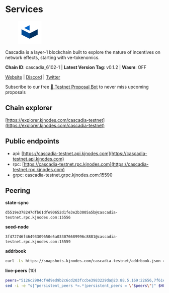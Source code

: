 # Services

<figure><img src="https://raw.githubusercontent.com/kj89/cosmos-images/main/logos/cascadia.png" alt=""><figcaption></figcaption></figure>

Cascadia is a layer-1 blockchain built to explore the  nature of incentives on network effects, starting  with ve-tokenomics.

**Chain ID**: cascadia_6102-1 | **Latest Version Tag**: v0.1.2 | **Wasm**: OFF

[Website](https://www.cascadia.foundation) | [Discord](https://discord.gg/cascadia) | [Twitter](https://twitter.com/CascadiaSystems)



Subscribe to our free [🤖 Testnet Proposal Bot](https://t.me/kjnodes_testnet_proposal_bot) to never miss upcoming proposals


## Chain explorer
[https://explorer.kjnodes.com/cascadia-testnet](https://explorer.kjnodes.com/cascadia-testnet)

## Public endpoints

* api: [https://cascadia-testnet.api.kjnodes.com](https://cascadia-testnet.api.kjnodes.com)
* rpc: [https://cascadia-testnet.rpc.kjnodes.com](https://cascadia-testnet.rpc.kjnodes.com)
* grpc: cascadia-testnet.grpc.kjnodes.com:15590

## Peering

**state-sync**

```text
d5519e378247dfb61dfe90652d1fe3e2b3005a5b@cascadia-testnet.rpc.kjnodes.com:15556
```

**seed-node**

```text
3f472746f46493309650e5a033076689996c8881@cascadia-testnet.rpc.kjnodes.com:15559
```

**addrbook**
```bash
curl -Ls https://snapshots.kjnodes.com/cascadia-testnet/addrbook.json > $HOME/.cascadiad/config/addrbook.json
```

**live-peers** (10)
```bash
peers="5126c2904cf4d9ed9b2c6cd203fccbe3983229da@23.88.5.169:22656,7f61eb8869a103eac4a0ad02bd7ce1f42c0041bc@5.9.59.220:33656,6f44ab7ad9d6a4366a80c8fd8f904e6ab2f6e535@5.9.48.90:26656,10be839bd10e61383523a0b6302b3b056c51dab9@142.132.152.46:13656,e10667304e9a3ccdc8139e49f4e3fad7d1f9f454@89.117.51.248:18656,d5519e378247dfb61dfe90652d1fe3e2b3005a5b@65.109.68.190:15556,67f25e7edb2fb19bd2a933f5ba7a87a01312eb90@89.117.49.52:26656,af8b5486e4938c3bd9ab56fd5ee03d26857089a1@31.220.95.213:26656,a8157f96618f0febc42c4e337cd1c42e3958d7ef@38.242.213.35:18656,367d2c06fb155438b7dd6c451973e68ec0c5ac30@185.218.126.179:18656"
sed -i -e "s|^persistent_peers *=.*|persistent_peers = \"$peers\"|" $HOME/.cascadiad/config/config.toml
```
